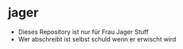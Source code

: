 # jager
- Dieses Repository ist nur für Frau Jager Stuff
- Wer abschreibt ist selbst schuld wenn er erwischt wird
